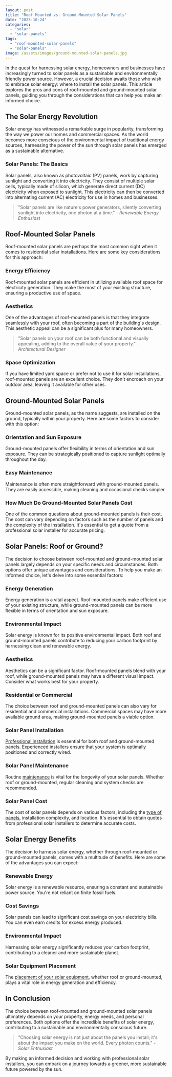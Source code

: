 ```yaml
---
layout: post
title: "Roof Mounted vs. Ground Mounted Solar Panels"
date: "2023-10-24"
categories: 
  - "solar"
  - "solar-panels"
tags: 
  - "roof-mounted-solar-panels"
  - "solar-panels"
image: /assets/images/ground-mounted-solar-panels.jpg
---
```


In the quest for harnessing solar energy, homeowners and businesses have increasingly turned to solar panels as a sustainable and environmentally friendly power source. However, a crucial decision awaits those who wish to embrace solar energy: where to install the solar panels. This article explores the pros and cons of roof-mounted and ground-mounted solar panels, guiding you through the considerations that can help you make an informed choice.

## The Solar Energy Revolution

Solar energy has witnessed a remarkable surge in popularity, transforming the way we power our homes and commercial spaces. As the world becomes more conscious of the environmental impact of traditional energy sources, harnessing the power of the sun through solar panels has emerged as a sustainable alternative.

### Solar Panels: The Basics

Solar panels, also known as photovoltaic (PV) panels, work by capturing sunlight and converting it into electricity. They consist of multiple solar cells, typically made of silicon, which generate direct current (DC) electricity when exposed to sunlight. This electricity can then be converted into alternating current (AC) electricity for use in homes and businesses.

> "Solar panels are like nature's power generators, silently converting sunlight into electricity, one photon at a time." - _Renewable Energy Enthusiast_

## Roof-Mounted Solar Panels

Roof-mounted solar panels are perhaps the most common sight when it comes to residential solar installations. Here are some key considerations for this approach:

### Energy Efficiency

Roof-mounted solar panels are efficient in utilizing available roof space for electricity generation. They make the most of your existing structure, ensuring a productive use of space.

### Aesthetics

One of the advantages of roof-mounted panels is that they integrate seamlessly with your roof, often becoming a part of the building's design. This aesthetic appeal can be a significant plus for many homeowners.

> "Solar panels on your roof can be both functional and visually appealing, adding to the overall value of your property." - _Architectural Designer_

### Space Optimization

If you have limited yard space or prefer not to use it for solar installations, roof-mounted panels are an excellent choice. They don't encroach on your outdoor area, leaving it available for other uses.

## Ground-Mounted Solar Panels

Ground-mounted solar panels, as the name suggests, are installed on the ground, typically within your property. Here are some factors to consider with this option:

### Orientation and Sun Exposure

Ground-mounted panels offer flexibility in terms of orientation and sun exposure. They can be strategically positioned to capture sunlight optimally throughout the day.

### Easy Maintenance

Maintenance is often more straightforward with ground-mounted panels. They are easily accessible, making cleaning and occasional checks simpler.

### How Much Do Ground-Mounted Solar Panels Cost

One of the common questions about ground-mounted panels is their cost. The cost can vary depending on factors such as the number of panels and the complexity of the installation. It's essential to get a quote from a professional solar installer for accurate pricing.

## Solar Panels: Roof or Ground?

The decision to choose between roof-mounted and ground-mounted solar panels largely depends on your specific needs and circumstances. Both options offer unique advantages and considerations. To help you make an informed choice, let's delve into some essential factors:

### Energy Generation

Energy generation is a vital aspect. Roof-mounted panels make efficient use of your existing structure, while ground-mounted panels can be more flexible in terms of orientation and sun exposure.

### Environmental Impact

Solar energy is known for its positive environmental impact. Both roof and ground-mounted panels contribute to reducing your carbon footprint by harnessing clean and renewable energy.

### Aesthetics

Aesthetics can be a significant factor. Roof-mounted panels blend with your roof, while ground-mounted panels may have a different visual impact. Consider what works best for your property.

### Residential or Commercial

The choice between roof and ground-mounted panels can also vary for residential and commercial installations. Commercial spaces may have more available ground area, making ground-mounted panels a viable option.

### Solar Panel Installation

[Professional installation](/professional-solar-installers/) is essential for both roof and ground-mounted panels. Experienced installers ensure that your system is optimally positioned and correctly wired.

### Solar Panel Maintenance

Routine [maintenance](/how-to-clean-solar-panels/) is vital for the longevity of your solar panels. Whether roof or ground-mounted, regular cleaning and system checks are recommended.

### Solar Panel Cost

The cost of solar panels depends on various factors, including the [type of panels](/solar-panel-types/), installation complexity, and location. It's essential to obtain quotes from professional solar installers to determine accurate costs.

## Solar Energy Benefits

The decision to harness solar energy, whether through roof-mounted or ground-mounted panels, comes with a multitude of benefits. Here are some of the advantages you can expect:

### Renewable Energy

Solar energy is a renewable resource, ensuring a constant and sustainable power source. You're not reliant on finite fossil fuels.

### Cost Savings

Solar panels can lead to significant cost savings on your electricity bills. You can even earn credits for excess energy produced.

### Environmental Impact

Harnessing solar energy significantly reduces your carbon footprint, contributing to a cleaner and more sustainable planet.

### Solar Equipment Placement

The [placement of your solar equipment](/solar-equipment-placement/), whether roof or ground-mounted, plays a vital role in energy generation and efficiency.

## In Conclusion

The choice between roof-mounted and ground-mounted solar panels ultimately depends on your property, energy needs, and personal preferences. Both options offer the incredible benefits of solar energy, contributing to a sustainable and environmentally conscious future.

> "Choosing solar energy is not just about the panels you install; it's about the impact you make on the world. Every photon counts." - _Solar Enthusiast_

By making an informed decision and working with professional solar installers, you can embark on a journey towards a greener, more sustainable future powered by the sun.
